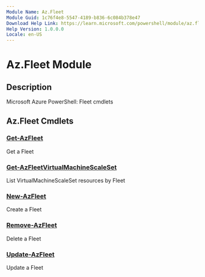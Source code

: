 ```yaml
---
Module Name: Az.Fleet
Module Guid: 1c76f4e8-5547-4189-b836-6c084b378e47
Download Help Link: https://learn.microsoft.com/powershell/module/az.fleet
Help Version: 1.0.0.0
Locale: en-US
---
```


# Az.Fleet Module
## Description
Microsoft Azure PowerShell: Fleet cmdlets

## Az.Fleet Cmdlets
### [Get-AzFleet](Get-AzFleet.md)
Get a Fleet

### [Get-AzFleetVirtualMachineScaleSet](Get-AzFleetVirtualMachineScaleSet.md)
List VirtualMachineScaleSet resources by Fleet

### [New-AzFleet](New-AzFleet.md)
Create a Fleet

### [Remove-AzFleet](Remove-AzFleet.md)
Delete a Fleet

### [Update-AzFleet](Update-AzFleet.md)
Update a Fleet

